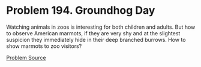 # Problem 194. Groundhog Day 

Watching animals in zoos is interesting for both children and adults. But how to observe American marmots, if they are very shy and at the slightest suspicion they immediately hide in their deep branched burrows. How to show marmots to zoo visitors?

[Problem Source](https://www.trizland.ru/tasks/1289/)